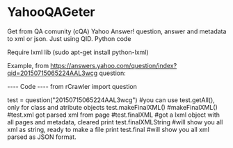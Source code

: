 # YahooQAGeter
Get from QA comunity (cQA) Yahoo Answer! question, answer and metadata to xml or json.  Just using QID. Python code

Require lxml lib (sudo apt-get install python-lxml)

Example, from https://answers.yahoo.com/question/index?qid=20150715065224AAL3wcg question:

---- Code ----
from rCrawler import question

test = question("20150715065224AAL3wcg")
#you can use test.getAll(), only for class and atribute objects
test.makeFinalXML()
#makeFinalXML()
#test.xml got parsed xml from page
#test.finalXML #got a lxml object with all pages and metadata, cleared
print test.finalXMLString #will show you all xml as string, ready to make a file
print test.final #will show you all xml parsed as JSON format.
